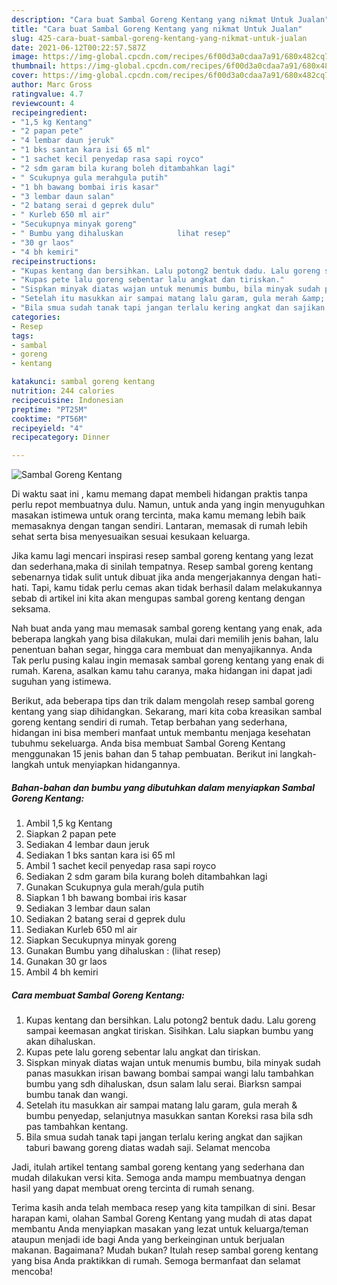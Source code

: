```yaml
---
description: "Cara buat Sambal Goreng Kentang yang nikmat Untuk Jualan"
title: "Cara buat Sambal Goreng Kentang yang nikmat Untuk Jualan"
slug: 425-cara-buat-sambal-goreng-kentang-yang-nikmat-untuk-jualan
date: 2021-06-12T00:22:57.587Z
image: https://img-global.cpcdn.com/recipes/6f00d3a0cdaa7a91/680x482cq70/sambal-goreng-kentang-foto-resep-utama.jpg
thumbnail: https://img-global.cpcdn.com/recipes/6f00d3a0cdaa7a91/680x482cq70/sambal-goreng-kentang-foto-resep-utama.jpg
cover: https://img-global.cpcdn.com/recipes/6f00d3a0cdaa7a91/680x482cq70/sambal-goreng-kentang-foto-resep-utama.jpg
author: Marc Gross
ratingvalue: 4.7
reviewcount: 4
recipeingredient:
- "1,5 kg Kentang"
- "2 papan pete"
- "4 lembar daun jeruk"
- "1 bks santan kara isi 65 ml"
- "1 sachet kecil penyedap rasa sapi royco"
- "2 sdm garam bila kurang boleh ditambahkan lagi"
- " Scukupnya gula merahgula putih"
- "1 bh bawang bombai iris kasar"
- "3 lembar daun salan"
- "2 batang serai d geprek dulu"
- " Kurleb 650 ml air"
- "Secukupnya minyak goreng"
- " Bumbu yang dihaluskan            lihat resep"
- "30 gr laos"
- "4 bh kemiri"
recipeinstructions:
- "Kupas kentang dan bersihkan. Lalu potong2 bentuk dadu. Lalu goreng sampai keemasan angkat tiriskan. Sisihkan. Lalu siapkan bumbu yang akan dihaluskan."
- "Kupas pete lalu goreng sebentar lalu angkat dan tiriskan."
- "Sispkan minyak diatas wajan untuk menumis bumbu, bila minyak sudah panas masukkan irisan bawang bombai sampai wangi lalu tambahkan bumbu yang sdh dihaluskan, dsun salam lalu serai. Biarksn sampai bumbu tanak dan wangi."
- "Setelah itu masukkan air sampai matang lalu garam, gula merah &amp; bumbu penyedap, selanjutnya masukkan santan Koreksi rasa bila sdh pas tambahkan kentang."
- "Bila smua sudah tanak tapi jangan terlalu kering angkat dan sajikan taburi bawang goreng diatas wadah saji. Selamat mencoba"
categories:
- Resep
tags:
- sambal
- goreng
- kentang

katakunci: sambal goreng kentang 
nutrition: 244 calories
recipecuisine: Indonesian
preptime: "PT25M"
cooktime: "PT56M"
recipeyield: "4"
recipecategory: Dinner

---
```



![Sambal Goreng Kentang](https://img-global.cpcdn.com/recipes/6f00d3a0cdaa7a91/680x482cq70/sambal-goreng-kentang-foto-resep-utama.jpg)

Di waktu  saat ini , kamu memang dapat membeli hidangan praktis tanpa perlu repot membuatnya dulu. Namun, untuk anda yang ingin menyuguhkan masakan istimewa untuk orang tercinta, maka kamu memang lebih baik memasaknya dengan tangan sendiri. Lantaran, memasak di rumah lebih sehat serta bisa menyesuaikan sesuai kesukaan keluarga.

Jika kamu lagi mencari inspirasi resep sambal goreng kentang yang lezat dan sederhana,maka di sinilah tempatnya. Resep sambal goreng kentang  sebenarnya tidak sulit untuk dibuat jika anda mengerjakannya dengan hati-hati. Tapi, kamu tidak perlu cemas akan tidak berhasil dalam melakukannya 
sebab di artikel ini kita akan mengupas sambal goreng kentang dengan seksama.  



Nah buat anda yang mau memasak sambal goreng kentang yang enak, ada beberapa langkah yang bisa dilakukan, mulai dari memilih jenis bahan, lalu penentuan bahan segar, hingga cara membuat dan menyajikannya. Anda Tak perlu pusing kalau ingin memasak sambal goreng kentang yang enak di rumah. Karena, asalkan kamu  tahu caranya, maka hidangan ini dapat jadi suguhan yang istimewa.

Berikut, ada beberapa tips dan trik dalam mengolah resep sambal goreng kentang yang siap dihidangkan. Sekarang, mari kita coba kreasikan sambal goreng kentang sendiri di rumah. Tetap berbahan yang sederhana, hidangan ini bisa memberi manfaat untuk membantu menjaga kesehatan tubuhmu sekeluarga. Anda bisa membuat Sambal Goreng Kentang menggunakan 15 jenis bahan dan 5 tahap pembuatan. Berikut ini langkah-langkah untuk menyiapkan hidangannya.

<!--inarticleads1-->

##### Bahan-bahan dan bumbu yang dibutuhkan dalam menyiapkan Sambal Goreng Kentang:

1. Ambil 1,5 kg Kentang
1. Siapkan 2 papan pete
1. Sediakan 4 lembar daun jeruk
1. Sediakan 1 bks santan kara isi 65 ml
1. Ambil 1 sachet kecil penyedap rasa sapi royco
1. Sediakan 2 sdm garam bila kurang boleh ditambahkan lagi
1. Gunakan  Scukupnya gula merah/gula putih
1. Siapkan 1 bh bawang bombai iris kasar
1. Sediakan 3 lembar daun salan
1. Sediakan 2 batang serai d geprek dulu
1. Sediakan  Kurleb 650 ml air
1. Siapkan Secukupnya minyak goreng
1. Gunakan  Bumbu yang dihaluskan :           (lihat resep)
1. Gunakan 30 gr laos
1. Ambil 4 bh kemiri




<!--inarticleads2-->

##### Cara membuat Sambal Goreng Kentang:

1. Kupas kentang dan bersihkan. Lalu potong2 bentuk dadu. Lalu goreng sampai keemasan angkat tiriskan. Sisihkan. Lalu siapkan bumbu yang akan dihaluskan.
1. Kupas pete lalu goreng sebentar lalu angkat dan tiriskan.
1. Sispkan minyak diatas wajan untuk menumis bumbu, bila minyak sudah panas masukkan irisan bawang bombai sampai wangi lalu tambahkan bumbu yang sdh dihaluskan, dsun salam lalu serai. Biarksn sampai bumbu tanak dan wangi.
1. Setelah itu masukkan air sampai matang lalu garam, gula merah &amp; bumbu penyedap, selanjutnya masukkan santan Koreksi rasa bila sdh pas tambahkan kentang.
1. Bila smua sudah tanak tapi jangan terlalu kering angkat dan sajikan taburi bawang goreng diatas wadah saji. Selamat mencoba




Jadi, itulah artikel tentang  sambal goreng kentang  yang sederhana dan mudah dilakukan versi kita. Semoga anda mampu membuatnya dengan hasil yang dapat membuat oreng tercinta di rumah senang. 

Terima kasih anda telah membaca resep yang kita tampilkan di sini. Besar harapan kami, olahan  Sambal Goreng Kentang yang mudah di atas dapat membantu Anda menyiapkan masakan yang lezat untuk keluarga/teman ataupun menjadi ide bagi Anda yang berkeinginan untuk berjualan makanan. Bagaimana? Mudah bukan? Itulah resep sambal goreng kentang yang bisa Anda praktikkan di rumah. Semoga bermanfaat dan selamat mencoba!

